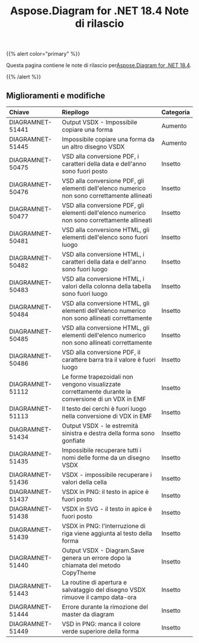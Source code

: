 ﻿---
title: Aspose.Diagram for .NET 18.4 Note di rilascio
type: docs
weight: 90
url: /it/net/aspose-diagram-for-net-18-4-release-notes/
---
{{% alert color="primary" %}} 

 Questa pagina contiene le note di rilascio per[Aspose.Diagram for .NET 18.4](https://www.nuget.org/packages/Aspose.Diagram/18.4.0).

{{% /alert %}} 
## **Miglioramenti e modifiche**

|**Chiave**|**Riepilogo**|**Categoria**|
|:- |:- |:- |
|DIAGRAMNET-51441|Output VSDX - Impossibile copiare una forma|Aumento|
|DIAGRAMNET-51445|Impossibile copiare una forma da un altro disegno VSDX|Aumento|
|DIAGRAMNET-50475|VSD alla conversione PDF, i caratteri della data e dell'anno sono fuori posto|Insetto|
|DIAGRAMNET-50476|VSD alla conversione PDF, gli elementi dell'elenco numerico non sono correttamente allineati|Insetto|
|DIAGRAMNET-50477|VSD alla conversione PDF, gli elementi dell'elenco numerico non sono correttamente allineati|Insetto|
|DIAGRAMNET-50481|VSD alla conversione HTML, gli elementi dell'elenco sono fuori luogo|Insetto|
|DIAGRAMNET-50482|VSD alla conversione HTML, i caratteri della data e dell'anno sono fuori luogo|Insetto|
|DIAGRAMNET-50483|VSD alla conversione HTML, i valori della colonna della tabella sono fuori luogo|Insetto|
|DIAGRAMNET-50484|VSD alla conversione HTML, gli elementi dell'elenco numerico non sono allineati correttamente|Insetto|
|DIAGRAMNET-50485|VSD alla conversione HTML, gli elementi dell'elenco numerico non sono allineati correttamente|Insetto|
|DIAGRAMNET-50486|VSD alla conversione PDF, il carattere barra tra il valore è fuori luogo|Insetto|
|DIAGRAMNET-51112|Le forme trapezoidali non vengono visualizzate correttamente durante la conversione di un VDX in EMF|Insetto|
|DIAGRAMNET-51113|Il testo dei cerchi è fuori luogo nella conversione di VDX in EMF|Insetto|
|DIAGRAMNET-51434|Output VSDX - le estremità sinistra e destra della forma sono gonfiate|Insetto|
|DIAGRAMNET-51435|Impossibile recuperare tutti i nomi delle forme da un disegno VSDX|Insetto|
|DIAGRAMNET-51436|VSDX - impossibile recuperare i valori della cella|Insetto|
|DIAGRAMNET-51437|VSDX in PNG: il testo in apice è fuori posto|Insetto|
|DIAGRAMNET-51438|VSDX in SVG - il testo in apice è fuori posto|Insetto|
|DIAGRAMNET-51439|VSDX in PNG: l'interruzione di riga viene aggiunta al testo della forma|Insetto|
|DIAGRAMNET-51440|Output VSDX - Diagram.Save genera un errore dopo la chiamata del metodo CopyTheme|Insetto|
|DIAGRAMNET-51443|La routine di apertura e salvataggio del disegno VSDX rimuove il campo data-ora|Insetto|
|DIAGRAMNET-51444|Errore durante la rimozione del master da diagram|Insetto|
|DIAGRAMNET-51449|VSD in PNG: manca il colore verde superiore della forma|Insetto|

